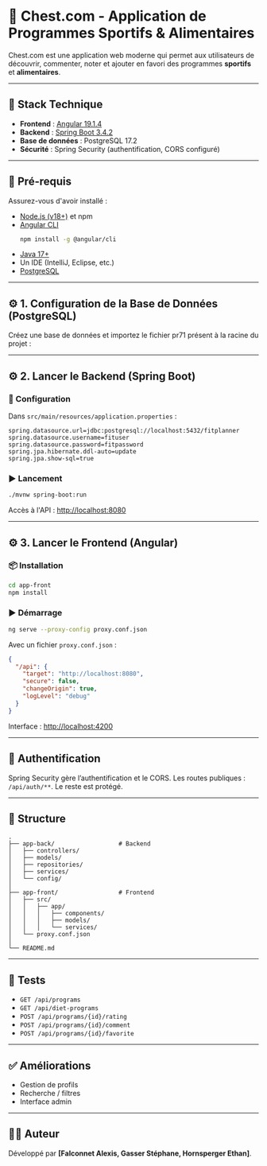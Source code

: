 # 💪 Chest.com - Application de Programmes Sportifs & Alimentaires

Chest.com est une application web moderne qui permet aux utilisateurs de découvrir, commenter, noter et ajouter en favori des programmes **sportifs** et **alimentaires**.

---

## 🧰 Stack Technique

- **Frontend** : [Angular 19.1.4](https://angular.io)
- **Backend** : [Spring Boot 3.4.2](https://spring.io/projects/spring-boot)
- **Base de données** : PostgreSQL 17.2
- **Sécurité** : Spring Security (authentification, CORS configuré)

---

## 🚀 Pré-requis

Assurez-vous d'avoir installé :

- [Node.js (v18+)](https://nodejs.org) et npm
- [Angular CLI](https://angular.io/cli)  
  ```bash
  npm install -g @angular/cli
  ```
- [Java 17+](https://adoptopenjdk.net)
- Un IDE (IntelliJ, Eclipse, etc.)
- [PostgreSQL](https://www.postgresql.org/)

---

## ⚙️ 1. Configuration de la Base de Données (PostgreSQL)

Créez une base de données et importez le fichier pr71 présent à la racine du projet :

---

## ⚙️ 2. Lancer le Backend (Spring Boot)

### 🔧 Configuration

Dans `src/main/resources/application.properties` :

```properties
spring.datasource.url=jdbc:postgresql://localhost:5432/fitplanner
spring.datasource.username=fituser
spring.datasource.password=fitpassword
spring.jpa.hibernate.ddl-auto=update
spring.jpa.show-sql=true
```

### ▶️ Lancement

```bash
./mvnw spring-boot:run
```

Accès à l'API : [http://localhost:8080](http://localhost:8080)

---

## ⚙️ 3. Lancer le Frontend (Angular)

### 📦 Installation

```bash
cd app-front
npm install
```

### ▶️ Démarrage

```bash
ng serve --proxy-config proxy.conf.json
```

Avec un fichier `proxy.conf.json` :

```json
{
  "/api": {
    "target": "http://localhost:8080",
    "secure": false,
    "changeOrigin": true,
    "logLevel": "debug"
  }
}
```

Interface : [http://localhost:4200](http://localhost:4200)

---

## 🔐 Authentification

Spring Security gère l’authentification et le CORS. Les routes publiques : `/api/auth/**`. Le reste est protégé.

---

## 📁 Structure

```
.
├── app-back/                  # Backend
│   ├── controllers/
│   ├── models/
│   ├── repositories/
│   ├── services/
│   └── config/
│
├── app-front/                 # Frontend
│   ├── src/
│   │   ├── app/
│   │   │   ├── components/
│   │   │   ├── models/
│   │   │   └── services/
│   └── proxy.conf.json
│
└── README.md
```

---

## 🧪 Tests

- `GET /api/programs`
- `GET /api/diet-programs`
- `POST /api/programs/{id}/rating`
- `POST /api/programs/{id}/comment`
- `POST /api/programs/{id}/favorite`

---

## ✅ Améliorations

- Gestion de profils
- Recherche / filtres
- Interface admin

---

## 👨‍💻 Auteur

Développé par **[Falconnet Alexis, Gasser Stéphane, Hornsperger Ethan]**.
